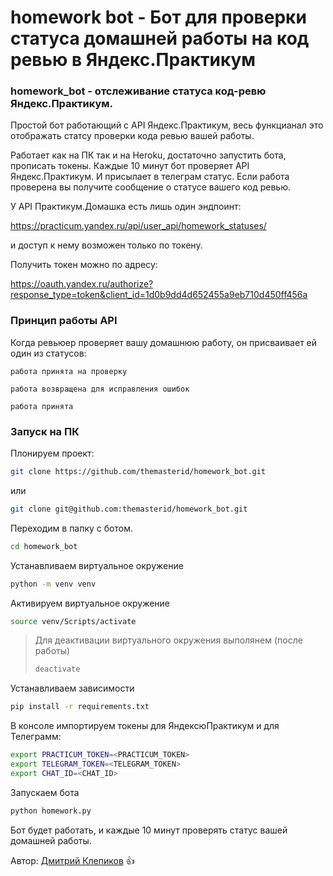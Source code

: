 # homework bot - Бот для проверки статуса домашней работы на код ревью в Яндекс.Практикум

### homework_bot - отслеживание статуса код-ревю Яндекс.Практикум.

Простой бот работающий с API Яндекс.Практикум, весь функцианал это отображать статсу проверки кода ревью вашей работы.

Работает как на ПК так и на Heroku, достаточно запустить бота, прописать токены.
Каждые 10 минут бот проверяет API Яндекс.Практикум. И присылает в телеграм статус.
Если работа проверена вы получите сообщение о статусе вашего код ревью.

У API Практикум.Домашка есть лишь один эндпоинт: 

https://practicum.yandex.ru/api/user_api/homework_statuses/

и доступ к нему возможен только по токену.

Получить токен можно по адресу: 

https://oauth.yandex.ru/authorize?response_type=token&client_id=1d0b9dd4d652455a9eb710d450ff456a

### Принцип работы API
Когда ревьюер проверяет вашу домашнюю работу, он присваивает ей один из статусов:
```
работа принята на проверку
```
```
работа возвращена для исправления ошибок
```
```
работа принята
```

### Запуск на ПК

Плонируем проект:

```bash
git clone https://github.com/themasterid/homework_bot.git
```

или

```bash
git clone git@github.com:themasterid/homework_bot.git
```

Переходим в папку с ботом.

```bash
cd homework_bot
```

Устанавливаем виртуальное окружение

```bash
python -m venv venv
```

Активируем виртуальное окружение

```bash
source venv/Scripts/activate
```

> Для деактивации виртуального окружения выполянем (после работы)
> ```bash
> deactivate
> ```

Устанавливаем зависимости

```bash
pip install -r requirements.txt
```

В консоле импортируем токены для ЯндексюПрактикум и для Телеграмм:

```bash
export PRACTICUM_TOKEN=<PRACTICUM_TOKEN>
export TELEGRAM_TOKEN=<TELEGRAM_TOKEN>
export CHAT_ID=<CHAT_ID>
```

Запускаем бота

```bash
python homework.py
```

Бот будет работать, и каждые 10 минут проверять статус вашей домашней работы.

Автор: [Дмитрий Клепиков](https://github.com/themasterid) :+1:
